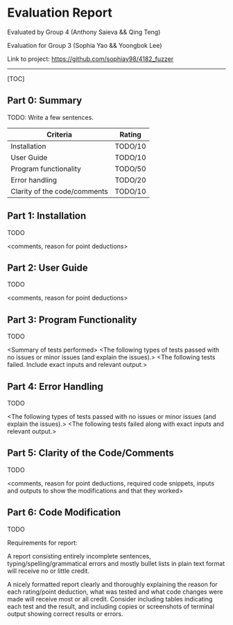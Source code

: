 # Evaluation Report

Evaluated by Group 4 (Anthony Saieva && Qing Teng)

Evaluation for Group 3 (Sophia Yao && Yoongbok Lee)

Link to project: <https://github.com/sophiay98/4182_fuzzer>

------

[TOC]

## Part 0: Summary

TODO: Write a few sentences.

| Criteria                     | Rating  |
| ---------------------------- | ------- |
| Installation                 | TODO/10 |
| User Guide                   | TODO/10 |
| Program functionality        | TODO/50 |
| Error handling               | TODO/20 |
| Clarity of the code/comments | TODO/10 |

## Part 1: Installation

TODO

\<comments, reason for point deductions\>

## Part 2: User Guide

TODO

\<comments, reason for point deductions\>

## Part 3: Program Functionality

TODO

\<Summary of tests performed\>
\<The following types of tests passed with no issues or minor issues (and explain the issues).\>
\<The following tests failed. Include exact inputs and relevant output.\>

## Part 4: Error Handling

TODO

\<The following types of tests passed with no issues or minor issues (and explain the issues).\>
\<The following tests failed along with exact inputs and relevant output.\>

## Part 5: Clarity of the Code/Comments

TODO

\<comments, reason for point deductions, required code snippets, inputs and outputs to show the
modifications and that they worked\>

## Part 6: Code Modification

TODO





Requirements for report:

A report consisting entirely incomplete sentences, typing/spelling/grammatical errors and mostly bullet lists in plain text format will receive no or little credit.

A nicely formatted report clearly and thoroughly explaining the reason for each rating/point deduction, what was tested and what code changes were made will receive most or all credit. Consider including tables indicating each test and the result, and including copies or screenshots of terminal output showing correct results or errors.